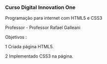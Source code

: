 ### Curso Digital Innovation One 

Programação para internet com HTML5 e CSS3

Professor - Professor Rafael Galleani

Objetivos :

1 Criada página HTML5.

2 Implementado CSS3 na página.
